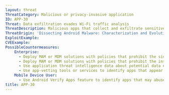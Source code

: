 ```yaml
---
layout: threat
ThreatCategory: Malicious or privacy-invasive application
ID: APP-30
Threat: Data exfiltration evades Wi-Fi traffic analysis
ThreatDescription: Malicious apps that collect and exfiltrate sensitive data have multiple communication channels available. In addition to using encryption, steganography, or other obfuscation techniques over an inspected Wi-Fi connection, apps may exfiltrate data over a cellular connection, which cannot be directly analyzed using an enterprise network security mechanism. While requiring a receiver with proximity to the device, apps can also potentially exfiltrate data over Bluetooth or NFC connections. Common use of these channels are interfaces to device peripherals or short-range data transfers, making these channels less likely to be monitored by enterprise security mechanisms.
ThreatOrigin: 'Dissecting Android Malware: Characterization and Evolution [^85]'
ExploitExample:
CVEExample:
PossibleCountermeasures:
    Enterprise:
      - Deploy MAM or MDM solutions with policies that prohibit the side-loading of apps, which may bypass security checks on the app.
      - Deploy MAM or MDM solutions with policies that prohibit the installation of apps from 3rd party (unofficial) app stores.
      - Use application threat intelligence data about potential data exfiltration risks associated with apps installed on COPE or BYOD devices
      - Use app-vetting tools or services to identify apps that appear to exfiltrate data.
    Mobile Device User:
      - Use Android Verify Apps feature to identify apps that may abuse communication channels to exfiltrate data.
title: APP-30
---
```


